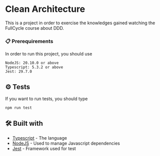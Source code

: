 # Clean Architecture

This is a project in order to exercise the knowledges gained watching the FullCycle course about DDD.

### 📋 Prerequirements

In order to run this project, you should use

```
NodeJS: 20.10.0 or above
Typescript: 5.3.2 or above
Jest: 29.7.0

```

## ⚙️ Tests

If you want to run tests, you should type 
```
npm run test
```

## 🛠️ Built with

* [Typescript](https://www.typescriptlang.org/docs/) - The language 
* [NodeJS](https://nodejs.org/en) - Used to manage Javascript dependencies
* [Jest](https://jestjs.io/pt-BR/) - Framework used for test